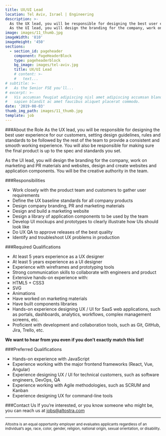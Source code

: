 ```yaml
---
title: UX/UI Lead
location: Tel Aviv, Israel | Engineering
description: >-
  As the UX lead, you will be responsible for designing the best user experience for our customers, setting design guidelines, rules and standards to be followed by the rest of the team to provide a consistent and smooth working experience. You will also be responsible for making sure the final product is up to the spec and standards you set.
  As the UI lead, you will design the branding for the company, work on marketing and PR materials and websites, design and create websites and application components. You will be the creative authority in the team.
image: images/11_thumb.jpg
imageWidth: '810'
imageHeight: '450'
sections:
  - section_id: pageheader
    component: PageHeaderBlock
    type: pageheaderblock
    bg_image: images/tel-aviv.jpg
    title: UX/UI Lead
    # content: >-
    #   text...
# subtitle: >-
#   As the Senior FSE you'll...
# excerpt: >-
#   Vis accumsan feugiat adipiscing nisl amet adipiscing accumsan blandit accumsan
#   sapien blandit ac amet faucibus aliquet placerat commodo.
date: '2019-08-03'
thumb_img_path: images/11_thumb.jpg
template: job
---
```


###About the Role
As the UX lead, you will be responsible for designing the best user experience for our customers, setting design guidelines, rules and standards to be followed by the rest of the team to provide a consistent and smooth working experience. You will also be responsible for making sure the final product is up to the spec and standards you set.

As the UI lead, you will design the branding for the company, work on marketing and PR materials and websites, design and create websites and application components. You will be the creative authority in the team.

###Responsibilities
- Work closely with the product team and customers to gather user requirements
- Define the UX baseline standards for all company products
- Design company branding, PR and marketing materials
- Design and build a marketing website
- Design a library of application components to be used by the team
- Develop UI mockups and prototypes to clearly illustrate how UIs should look like
- Do UX QA to approve releases of the best quality
- Identify and troubleshoot UX problems in production

###Required Qualifications
- At least 5 years experience as a UX designer
- At least 5 years experience as a UI designer
- Experience with wireframes and prototyping tools
- Strong communication skills to collaborate with engineers and product
- Extensive hands-on experience with:
- HTML5 + CSS3
- SVG
- Animations
- Have worked on marketing materials
- Have built components libraries
- Hands-on experience designing UX / UI for SaaS web applications, such as portals, dashboards, analytics, workflows, complex management screens, etc.
- Proficient with development and collaboration tools, such as Git, GitHub, Jira, Trello, etc.

**We want to hear from you even if you don’t exactly match this list!**

###Preferred Qualifications
- Hands-on experience with JavaScript
- Experience working with the major frontend frameworks (React, Vue, Angular)
- Experience designing UX / UI for technical customers, such as software engineers, DevOps, QA
- Experience working with Agile methodologies, such as SCRUM and Kanban
- Experience designing UX for command-line tools

###Contact Us
If you’re interested, or you know someone who might be, you can reach us at [jobs@altostra.com](mailto:jobs@altostra.com)

---

<sub>Altostra is an equal opportunity employer and evaluates applicants regardless of an individual’s age, race, color, gender, religion, national origin, sexual orientation, or disability.</sub>
